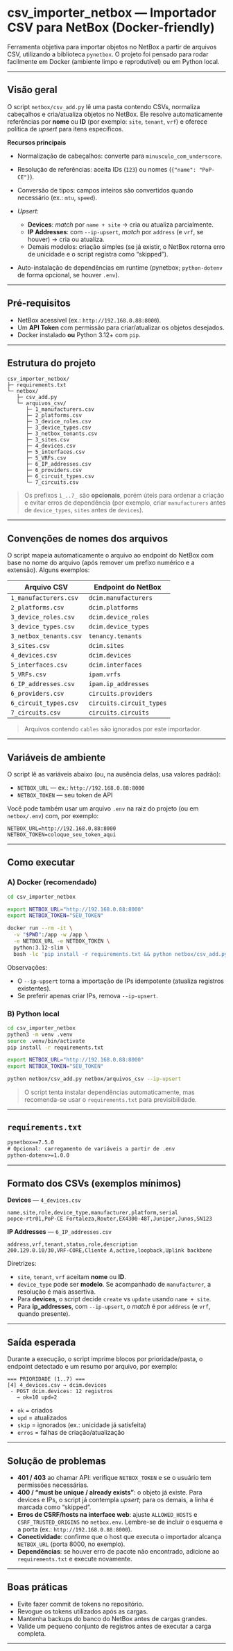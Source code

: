 # csv_importer_netbox — Importador CSV para NetBox (Docker-friendly)

Ferramenta objetiva para importar objetos no NetBox a partir de arquivos CSV, utilizando a biblioteca `pynetbox`. O projeto foi pensado para rodar facilmente em Docker (ambiente limpo e reprodutível) ou em Python local.

---

## Visão geral

O script `netbox/csv_add.py` lê uma pasta contendo CSVs, normaliza cabeçalhos e cria/atualiza objetos no NetBox.
Ele resolve automaticamente referências por **nome** ou **ID** (por exemplo: `site`, `tenant`, `vrf`) e oferece política de *upsert* para itens específicos.

**Recursos principais**

* Normalização de cabeçalhos: converte para `minusculo_com_underscore`.
* Resolução de referências: aceita IDs (`123`) ou nomes (`{"name": "PoP-CE"}`).
* Conversão de tipos: campos inteiros são convertidos quando necessário (ex.: `mtu`, `speed`).
* *Upsert*:

  * **Devices**: *match* por `name + site` → cria ou atualiza parcialmente.
  * **IP Addresses**: com `--ip-upsert`, *match* por `address` (e `vrf`, se houver) → cria ou atualiza.
  * Demais modelos: criação simples (se já existir, o NetBox retorna erro de unicidade e o script registra como “skipped”).
* Auto-instalação de dependências em runtime (pynetbox; `python-dotenv` de forma opcional, se houver `.env`).

---

## Pré-requisitos

* NetBox acessível (ex.: `http://192.168.0.88:8000`).
* Um **API Token** com permissão para criar/atualizar os objetos desejados.
* Docker instalado **ou** Python 3.12+ com `pip`.

---

## Estrutura do projeto

```
csv_importer_netbox/
├─ requirements.txt
└─ netbox/
   ├─ csv_add.py
   └─ arquivos_csv/
      ├─ 1_manufacturers.csv
      ├─ 2_platforms.csv
      ├─ 3_device_roles.csv
      ├─ 3_device_types.csv
      ├─ 3_netbox_tenants.csv
      ├─ 3_sites.csv
      ├─ 4_devices.csv
      ├─ 5_interfaces.csv
      ├─ 5_VRFs.csv
      ├─ 6_IP_addresses.csv
      ├─ 6_providers.csv
      ├─ 6_circuit_types.csv
      └─ 7_circuits.csv
```

> Os prefixos `1_..7_` são **opcionais**, porém úteis para ordenar a criação e evitar erros de dependência (por exemplo, criar `manufacturers` antes de `device_types`, `sites` antes de `devices`).

---

## Convenções de nomes dos arquivos

O script mapeia automaticamente o arquivo ao endpoint do NetBox com base no nome do arquivo (após remover um prefixo numérico e a extensão). Alguns exemplos:

| Arquivo CSV            | Endpoint do NetBox       |
| ---------------------- | ------------------------ |
| `1_manufacturers.csv`  | `dcim.manufacturers`     |
| `2_platforms.csv`      | `dcim.platforms`         |
| `3_device_roles.csv`   | `dcim.device_roles`      |
| `3_device_types.csv`   | `dcim.device_types`      |
| `3_netbox_tenants.csv` | `tenancy.tenants`        |
| `3_sites.csv`          | `dcim.sites`             |
| `4_devices.csv`        | `dcim.devices`           |
| `5_interfaces.csv`     | `dcim.interfaces`        |
| `5_VRFs.csv`           | `ipam.vrfs`              |
| `6_IP_addresses.csv`   | `ipam.ip_addresses`      |
| `6_providers.csv`      | `circuits.providers`     |
| `6_circuit_types.csv`  | `circuits.circuit_types` |
| `7_circuits.csv`       | `circuits.circuits`      |

> Arquivos contendo `cables` são ignorados por este importador.

---

## Variáveis de ambiente

O script lê as variáveis abaixo (ou, na ausência delas, usa valores padrão):

* `NETBOX_URL` — ex.: `http://192.168.0.88:8000`
* `NETBOX_TOKEN` — seu token de API

Você pode também usar um arquivo `.env` na raiz do projeto (ou em `netbox/.env`) com, por exemplo:

```
NETBOX_URL=http://192.168.0.88:8000
NETBOX_TOKEN=coloque_seu_token_aqui
```

---

## Como executar

### A) Docker (recomendado)

```bash
cd csv_importer_netbox

export NETBOX_URL="http://192.168.0.88:8000"
export NETBOX_TOKEN="SEU_TOKEN"

docker run --rm -it \
  -v "$PWD":/app -w /app \
  -e NETBOX_URL -e NETBOX_TOKEN \
  python:3.12-slim \
  bash -lc 'pip install -r requirements.txt && python netbox/csv_add.py netbox/arquivos_csv --ip-upsert'
```

Observações:

* O `--ip-upsert` torna a importação de IPs idempotente (atualiza registros existentes).
* Se preferir apenas criar IPs, remova `--ip-upsert`.

### B) Python local

```bash
cd csv_importer_netbox
python3 -m venv .venv
source .venv/bin/activate
pip install -r requirements.txt

export NETBOX_URL="http://192.168.0.88:8000"
export NETBOX_TOKEN="SEU_TOKEN"

python netbox/csv_add.py netbox/arquivos_csv --ip-upsert
```

> O script tenta instalar dependências automaticamente, mas recomenda-se usar o `requirements.txt` para previsibilidade.

---

## `requirements.txt`

```txt
pynetbox==7.5.0
# Opcional: carregamento de variáveis a partir de .env
python-dotenv>=1.0.0
```

---

## Formato dos CSVs (exemplos mínimos)

**Devices** — `4_devices.csv`

```csv
name,site,role,device_type,manufacturer,platform,serial
popce-rtr01,PoP-CE Fortaleza,Router,EX4300-48T,Juniper,Junos,SN123
```

**IP Addresses** — `6_IP_addresses.csv`

```csv
address,vrf,tenant,status,role,description
200.129.0.10/30,VRF-CORE,Cliente A,active,loopback,Uplink backbone
```

Diretrizes:

* `site`, `tenant`, `vrf` aceitam **nome** ou **ID**.
* `device_type` pode ser **modelo**. Se acompanhado de `manufacturer`, a resolução é mais assertiva.
* Para **devices**, o script decide `create` vs `update` usando `name + site`.
* Para **ip_addresses**, com `--ip-upsert`, o *match* é por `address` (e `vrf`, quando presente).

---

## Saída esperada

Durante a execução, o script imprime blocos por prioridade/pasta, o endpoint detectado e um resumo por arquivo, por exemplo:

```
=== PRIORIDADE (1..7) ===
[4] 4_devices.csv → dcim.devices
 - POST dcim.devices: 12 registros
   → ok=10 upd=2
```

* `ok` = criados
* `upd` = atualizados
* `skip` = ignorados (ex.: unicidade já satisfeita)
* `erros` = falhas de criação/atualização

---

## Solução de problemas

* **401 / 403** ao chamar API: verifique `NETBOX_TOKEN` e se o usuário tem permissões necessárias.
* **400 / “must be unique / already exists”**: o objeto já existe. Para devices e IPs, o script já contempla *upsert*; para os demais, a linha é marcada como “skipped”.
* **Erros de CSRF/hosts na interface web**: ajuste `ALLOWED_HOSTS` e `CSRF_TRUSTED_ORIGINS` no `netbox.env`. Lembre-se de incluir o esquema e a porta (ex.: `http://192.168.0.88:8000`).
* **Conectividade**: confirme que o host que executa o importador alcança `NETBOX_URL` (porta 8000, no exemplo).
* **Dependências**: se houver erro de pacote não encontrado, adicione ao `requirements.txt` e execute novamente.

---

## Boas práticas

* Evite fazer commit de tokens no repositório.
* Revogue os tokens utilizados após as cargas.
* Mantenha backups do banco do NetBox antes de cargas grandes.
* Valide um pequeno conjunto de registros antes de executar a carga completa.

---


